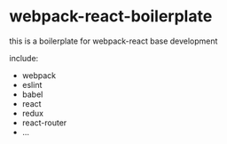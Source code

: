 # webpack-react-boilerplate

this is a boilerplate for webpack-react base development

include:
- webpack
- eslint
- babel
- react
- redux
- react-router
- ...